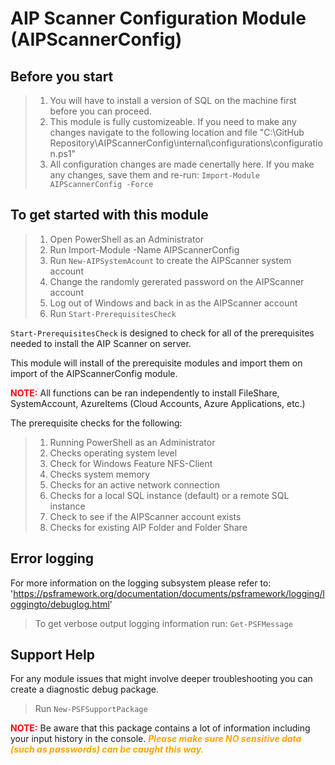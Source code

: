 ﻿# AIP Scanner Configuration Module (AIPScannerConfig)

## Before you start

> 1. You will have to install a version of SQL on the machine first before you can proceed.
> 2. This module is fully customizeable. If you need to make any changes navigate to the following location and file "C:\GitHub Repository\AIPScannerConfig\internal\configurations\configuration.ps1"
> 3. All configuration changes are made cenertally here. If you make any changes, save them and re-run: `Import-Module AIPScannerConfig -Force`

## To get started with this module

> 1. Open PowerShell as an Administrator
> 2. Run Import-Module -Name AIPScannerConfig
> 3. Run `New-AIPSystemAcount` to create the AIPScanner system account
> 4. Change the randomly gererated password on the AIPScanner account
> 5. Log out of Windows and back in as the AIPScanner account
> 6. Run `Start-PrerequisitesCheck`

`Start-PrerequisitesCheck` is designed to check for all of the prerequisites needed to install the AIP Scanner on server.

 This module will install of the prerequisite modules and import them on import of the AIPScannerConfig module.

<b><span style="color:red">NOTE:</b></span> All functions can be ran independently to install FileShare, SystemAccount, AzureItems (Cloud Accounts, Azure Applications, etc.)

The prerequisite checks for the following:

> 1. Running PowerShell as an Administrator
> 2. Checks operating system level
> 3. Check for Windows Feature NFS-Client
> 4. Checks system memory
> 5. Checks for an active network connection
> 6. Checks for a local SQL instance (default) or a remote SQL instance
> 7. Check to see if the AIPScanner account exists
> 8. Checks for existing AIP Folder and Folder Share

## Error logging

For more information on the logging subsystem please refer to: 'https://psframework.org/documentation/documents/psframework/logging/loggingto/debuglog.html'

> To get verbose output logging information run: `Get-PSFMessage`

## Support Help

For any module issues that might involve deeper troubleshooting you can create a diagnostic debug package.
> Run `New-PSFSupportPackage`

<b><span style="color:red">NOTE:</b></span> Be aware that this package contains a lot of information including your input history in the console.
<b><i><span style="color:orange">Please make sure NO sensitive data (such as passwords) can be caught this way.</b></i></span>
